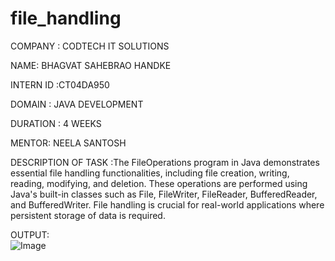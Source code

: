 # file_handling

COMPANY : CODTECH IT SOLUTIONS

NAME: BHAGVAT SAHEBRAO HANDKE

INTERN ID :CT04DA950

DOMAIN : JAVA DEVELOPMENT

DURATION : 4 WEEKS

MENTOR: NEELA SANTOSH

DESCRIPTION OF TASK :The FileOperations program in Java demonstrates essential file handling functionalities, including file creation, writing, reading, modifying, and deletion. These operations are performed using Java's built-in classes such as File, FileWriter, FileReader, BufferedReader, and BufferedWriter. File handling is crucial for real-world applications where persistent storage of data is required.

OUTPUT:   
![Image](https://github.com/user-attachments/assets/663ca397-20cf-4f80-b5fe-cd333b5c7e47)

